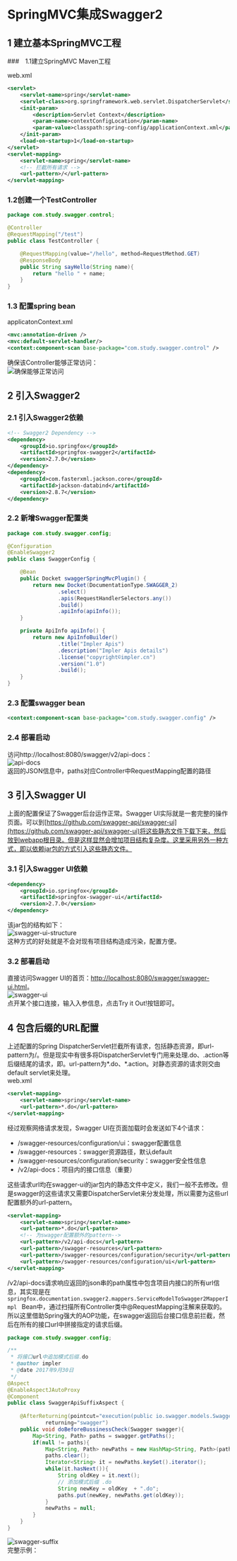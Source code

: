 # SpringMVC集成Swagger2

## 1 建立基本SpringMVC工程

###　1.1建立SpringMVC Maven工程

web.xml  
```xml
<servlet>
	<servlet-name>spring</servlet-name>
	<servlet-class>org.springframework.web.servlet.DispatcherServlet</servlet-class>
	<init-param>
		<description>Servlet Context</description>
		<param-name>contextConfigLocation</param-name>
		<param-value>classpath:spring-config/applicationContext.xml</param-value>
	</init-param>
	<load-on-startup>1</load-on-startup>
</servlet>
<servlet-mapping>
	<servlet-name>spring</servlet-name>
	<!-- 拦截所有请求 -->
	<url-pattern>/</url-pattern>
</servlet-mapping>
```
### 1.2创建一个TestController
```java
package com.study.swagger.control;

@Controller
@RequestMapping("/test")
public class TestController {

    @RequestMapping(value="/hello", method=RequestMethod.GET)
    @ResponseBody
    public String sayHello(String name){
        return "hello " + name;
    }
}
```
### 1.3 配置spring bean
applicatonContext.xml
```xml
<mvc:annotation-driven />
<mvc:default-servlet-handler/>
<context:component-scan base-package="com.study.swagger.control" />
```
确保该Controller能够正常访问：  
![确保能够正常访问](resources/images/正常访问.png "确保能够正常访问")  

## 2 引入Swagger2
### 2.1 引入Swagger2依赖
```xml
<!-- Swagger2 Dependency -->
<dependency>
	<groupId>io.springfox</groupId>
	<artifactId>springfox-swagger2</artifactId>
	<version>2.7.0</version>
</dependency>
<dependency>
	<groupId>com.fasterxml.jackson.core</groupId>
	<artifactId>jackson-databind</artifactId>
	<version>2.8.7</version>
</dependency>
```

### 2.2 新增Swagger配置类
```java
package com.study.swagger.config;

@Configuration
@EnableSwagger2
public class SwaggerConfig {

    @Bean
    public Docket swaggerSpringMvcPlugin() {
        return new Docket(DocumentationType.SWAGGER_2)
                .select()
                .apis(RequestHandlerSelectors.any())
                .build()
                .apiInfo(apiInfo());
    }

    private ApiInfo apiInfo() {
        return new ApiInfoBuilder()
                .title("Impler Apis")
                .description("Impler Apis details")
                .license("copyright©impler.cn")
                .version("1.0")
                .build();
    }
}

```

### 2.3 配置swagger bean
```xml
<context:component-scan base-package="com.study.swagger.config" />
```

### 2.4 部署启动
访问http://localhost:8080/swagger/v2/api-docs：  
![api-docs](resources/images/api-docs.png "api-docs")  
返回的JSON信息中，paths对应Controller中RequestMapping配置的路径  

## 3 引入Swagger UI
上面的配置保证了Swagger后台运作正常。Swagger UI实际就是一套完整的操作页面。可以到[https://github.com/swagger-api/swagger-ui](https://github.com/swagger-api/swagger-ui)将这些静态文件下载下来，然后放到webapp根目录。但是这样显然会增加项目结构复杂度。这里采用另外一种方式，即以依赖jar包的方式引入这些静态文件。  

### 3.1 引入Swagger UI依赖
```xml
<dependency>
	<groupId>io.springfox</groupId>
	<artifactId>springfox-swagger-ui</artifactId>
	<version>2.7.0</version>
</dependency>
```
该jar包的结构如下：  
![swagger-ui-structure](resources/images/swagger-ui-structure.png "swagger-ui-structure")  
这种方式的好处就是不会对现有项目结构造成污染，配置方便。  

### 3.2 部署启动
直接访问Swagger UI的首页：[http://localhost:8080/swagger/swagger-ui.html](http://localhost:8080/swagger/swagger-ui.html)。  
![swagger-ui](resources/images/swagger-ui.png "swagger-ui")  
点开某个接口连接，输入入参信息，点击Try it Out!按钮即可。  

## 4 包含后缀的URL配置
上述配置的Spring DispatcherServlet拦截所有请求，包括静态资源，即url-pattern为/。但是现实中有很多将DispatcherServlet专门用来处理.do、.action等后缀结尾的请求，即。url-pattern为*.do、*.action。对静态资源的请求则交由default servlet来处理。   
web.xml  
```xml
<servlet-mapping>
    <servlet-name>spring</servlet-name>
    <url-pattern>*.do</url-pattern>
</servlet-mapping>
```
经过观察网络请求发现，Swagger UI在页面加载时会发送如下4个请求：  
- /swagger-resources/configuration/ui：swagger配置信息
- /swagger-resources：swagger资源路径，默认default
- /swagger-resources/configuration/security：swagger安全性信息
- /v2/api-docs：项目内的接口信息（重要）

这些请求url均在swagger-ui的jar包内的静态文件中定义，我们一般不去修改。但是swagger的这些请求又需要DispatcherServlet来分发处理，所以需要为这些url配置额外的url-pattern。  
```xml
<servlet-mapping>
	<servlet-name>spring</servlet-name>
	<url-pattern>*.do</url-pattern>
	<!-- 为swagger配置额外的pattern-->
	<url-pattern>/v2/api-docs</url-pattern>
    <url-pattern>/swagger-resources</url-pattern>
    <url-pattern>/swagger-resources/configuration/security</url-pattern>
    <url-pattern>/swagger-resources/configuration/ui</url-pattern>
</servlet-mapping>
```
/v2/api-docs请求响应返回的json串的path属性中包含项目内接口的所有url信息，其实现是在`springfox.documentation.swagger2.mappers.ServiceModelToSwagger2MapperImpl
` Bean中，通过扫描所有Controller类中@RequestMapping注解来获取的。所以这里借助Spring强大的AOP功能，在swagger返回后台接口信息前拦截，然后在所有的接口url中拼接指定的请求后缀。  
```java
package com.study.swagger.config;

/**
 * 将接口url中追加模式后缀.do
 * @author impler
 * @date 2017年9月30日
 */
@Aspect
@EnableAspectJAutoProxy
@Component
public class SwaggerApiSuffixAspect {
	
    @AfterReturning(pointcut="execution(public io.swagger.models.Swagger springfox.documentation.swagger2.mappers.ServiceModelToSwagger2MapperImpl.mapDocumentation(..))",
            returning="swagger")
	public void doBeforeBussinessCheck(Swagger swagger){
        Map<String, Path> paths = swagger.getPaths();
        if(null != paths){
            Map<String, Path> newPaths = new HashMap<String, Path>(paths);
            paths.clear();
            Iterator<String> it = newPaths.keySet().iterator();
            while(it.hasNext()){
                String oldKey = it.next();
                // 添加模式后缀 .do
                String newKey = oldKey  + ".do";
                paths.put(newKey, newPaths.get(oldKey));
            }
            newPaths = null;
        }
	}
}

```
![swagger-suffix](resources/images/swagger-suffix.png "处理包含后缀的URL")  
完整示例：